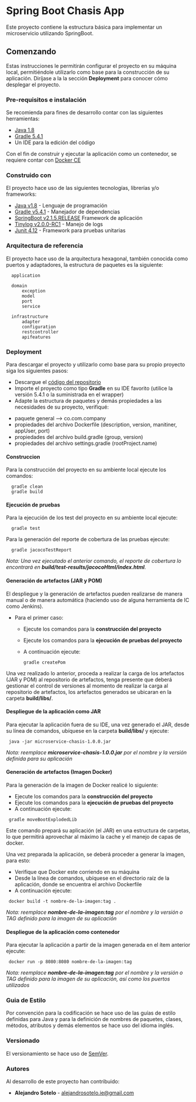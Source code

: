 # Spring Boot Chasis App

Este proyecto contiene la estructura básica para implementar un microservicio utilizando SpringBoot.

## Comenzando

Estas instrucciones le permitirán configurar el proyecto en su máquina local, permitiéndole utilizarlo como base para la construcción de su aplicación. Diríjase a la la sección **Deployment** para conocer cómo desplegar el proyecto.

### Pre-requisitos e instalación

Se recomienda para fines de desarrollo contar con las siguientes herramientas:

- [Java 1.8](https://www.oracle.com/technetwork/java/javase/downloads/jdk8-downloads-2133151.html)
- [Gradle 5.4.1](https://gradle.org/releases/)
- Un IDE para la edición del código

Con el fin de construir y ejecutar la aplicación como un contenedor, se requiere contar con [Docker CE]( https://hub.docker.com/editions/community/docker-ce-desktop-windows)



### Construido con

El proyecto hace uso de las siguientes tecnologías, librerías y/o frameworks:

- [Java v1.8](https://www.oracle.com/technetwork/java/javase/downloads/jdk8-downloads-2133151.html) - Lenguaje de programación
- [Gradle v5.4.1](https://gradle.org/releases/) - Manejador de dependencias
- [SpringBoot v2.1.5.RELEASE](https://spring.io/projects/spring-boot) Framework de aplicación
- [Tinylog v2.0.0-RC1](https://tinylog.org/v2/) - Manejo de logs
- [Junit 4.12](https://junit.org/junit4/) - Framework para pruebas unitarias

### Arquitectura de referencia

El proyecto hace uso de la arquitectura hexagonal, también conocida como puertos y adaptadores, la estructura de paquetes es la siguiente:
 ```     
   application

   domain
       exception
       model
       port
       service

   infrastructure
       adapter
       configuration
       restcontroller
       apifeatures
 ```

### Deployment

Para descargar el proyecto y utilizarlo como base para su propio proyecto siga los siguientes pasos:

* Descargue el [código del repositorio](https://github.com/alejandro-sotelo/SpringBootChasis.git)
* Importe el proyecto como tipo **Gradle** en su IDE favorito (utilice la versión 5.4.1 o la suministrada en el wrapper)
* Adapte la estructura de paquetes y demás propiedades a las necesidades de su proyecto, verifiqué:
 - paquete general --> co.com.company
 - propiedades del archivo Dockerfile (description, version, manitiner, appUser, port)
 - propiedades del archivo build.gradle (group, version)
 - propiedades del archivo settings.gradle (rootProject.name)

#### Construccion
Para la construcción del proyecto en su ambiente local ejecute los comandos:
 ```
   gradle clean
   gradle build
 ```

#### Ejecución de pruebas
Para la ejecución de los test del proyecto en su ambiente local ejecute:
 ```
   gradle test
 ```

Para la generación del reporte de cobertura de las pruebas ejecute:

 ```
   gradle jacocoTestReport
 ```
 *Nota: Una vez ejecutado el anterior comando, el reporte de cobertura lo encontrará en **build/test-results/jacocoHtml/index.html**.*

#### Generación de artefactos (JAR y POM)
El despliegue y la generación de artefactos pueden realizarse de manera manual o de manera automática (haciendo uso de alguna herramienta de IC como Jenkins).

* Para el primer caso:
   - Ejecute los comandos para la **construcción del proyecto**
   - Ejecute los comandos para la **ejecución de pruebas del proyecto**
   - A continuación ejecute:

     ```
     gradle createPom
     ```

Una vez realizado lo anterior, proceda a realizar la carga de los artefactos (JAR y POM) al repositorio de artefactos, tenga presente que deberá gestionar el control de versiones al momento de realizar la carga al repositorio de artefactos, los artefactos generados se ubicaran en la carpeta **build/libs/**.

#### Despliegue de la aplicación como JAR

Para ejecutar la aplicación fuera de su IDE, una vez generado el JAR, desde su línea de comandos, ubíquese en la carpeta **build/libs/** y ejecute:


```    
 java -jar microservice-chasis-1.0.0.jar
```

*Nota: reemplace **microservice-chasis-1.0.0.jar** por el nombre y la versión definida para su aplicación*

#### Generación de artefactos (Imagen Docker)
Para la generación de la imagen de Docker realicé lo siguiente:

- Ejecute los comandos para la **construcción del proyecto**
- Ejecute los comandos para la **ejecución de pruebas del proyecto**
- A continuación ejecute:

```
 gradle moveBootExplodedLib
```

Este comando prepará su aplicación (el JAR) en una estructura de carpetas, lo que permitirá aprovechar al máximo la cache y el manejo de capas de docker.

Una vez preparada la aplicación, se deberá proceder a generar la imagen, para esto:

- Verifique que Docker este corriendo en su máquina
- Desde la línea de comandos, ubíquese en el directorio raíz de la aplicación, donde se encuentra el archivo Dockerfile
- A continuación ejecute:

```
 docker build -t nombre-de-la-imagen:tag .
```

*Nota: reemplace **nombre-de-la-imagen:tag** por el nombre y la versión o TAG definido para la imagen de su aplicación*

#### Despliegue de la aplicación como contenedor
Para ejecutar la aplicación a partir de la imagen generada en el ítem anterior ejecute:

```
 docker run -p 8080:8080 nombre-de-la-imagen:tag
```
*Nota: reemplace **nombre-de-la-imagen:tag** por el nombre y la versión o TAG definido para la imagen de su aplicación, así como los puertos utilizados*

### Guia de Estilo

Por convención para la codificación se hace uso de las guías de estilo definidas para Java y para la definición de nombres de paquetes, clases, métodos, atributos y demás elementos se hace uso del idioma inglés.

### Versionado

El versionamiento se hace uso de [SemVer](https://semver.org/lang/es/).

### Autores
Al desarrollo de este proyecto han contribuido:

* **Alejandro Sotelo** - alejandrosotelo.ie@gmail.com